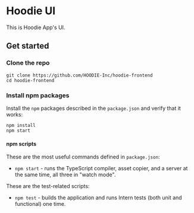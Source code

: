 # Hoodie UI

This is Hoodie App's UI. 

## Get started

### Clone the repo

```shell
git clone https://github.com/HOODIE-Inc/hoodie-frontend
cd hoodie-frontend
```

### Install npm packages

Install the `npm` packages described in the `package.json` and verify that it works:

```shell
npm install
npm start
```

#### npm scripts

These are the most useful commands defined in `package.json`:

* `npm start` - runs the TypeScript compiler, asset copier, and a server at the same time, all three in "watch mode".

These are the test-related scripts:

* `npm test` - builds the application and runs Intern tests (both unit and functional) one time.
